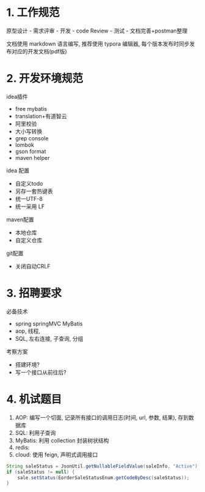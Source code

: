 # 1. 工作规范

原型设计 - 需求评审 - 开发 - code Review - 测试 - 文档完善+postman整理

文档使用 markdown 语言编写, 推荐使用 typora 编辑器, 每个版本发布时同步发布对应的开发文档(pdf版)





# 2. 开发环境规范

idea插件

- free mybatis
- translation+有道智云
- 阿里校验
- 大小写转换
- grep console
- lombok
- gson format
- maven helper

idea 配置

- 自定义todo
- 另存一套热键表
- 统一UTF-8
- 统一采用 LF

maven配置

- 本地仓库
- 自定义仓库

git配置

- 关闭自动CRLF

# 3. 招聘要求

必备技术

- spring springMVC MyBatis
- aop, 线程,
- SQL, 左右连接, 子查询, 分组

考察方案

- 搭建环境?
- 写一个接口从前往后?



# 4. 机试题目

1. AOP: 编写一个切面, 记录所有接口的调用日志(时间, url, 参数, 结果), 存到数据库
2. SQL: 利用子查询
3. MyBatis: 利用 collection 封装树状结构
4. redis: 
5. cloud: 使用 feign, 声明式调用接口

```java
String saleStatus = JsonUtil.getNullableFieldValue(saleInfo, "Active");
if (saleStatus != null) {
    sale.setStatus(EorderSaleStatusEnum.getCodeByDesc(saleStatus));
}
```


